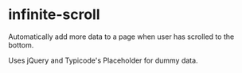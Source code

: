 # infinite-scroll

Automatically add more data to a page when user has scrolled to the bottom. 

Uses jQuery and Typicode's Placeholder for dummy data.